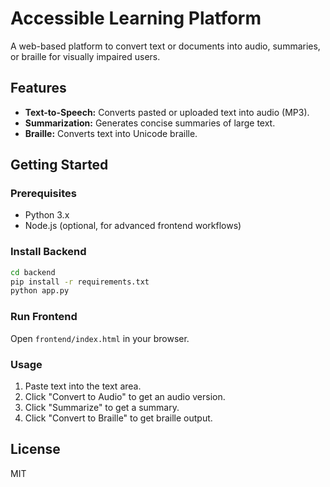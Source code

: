 # Accessible Learning Platform

A web-based platform to convert text or documents into audio, summaries, or braille for visually impaired users.

## Features

- **Text-to-Speech:** Converts pasted or uploaded text into audio (MP3).
- **Summarization:** Generates concise summaries of large text.
- **Braille:** Converts text into Unicode braille.

## Getting Started

### Prerequisites

- Python 3.x
- Node.js (optional, for advanced frontend workflows)

### Install Backend

```bash
cd backend
pip install -r requirements.txt
python app.py
```

### Run Frontend

Open `frontend/index.html` in your browser.

### Usage

1. Paste text into the text area.
2. Click "Convert to Audio" to get an audio version.
3. Click "Summarize" to get a summary.
4. Click "Convert to Braille" to get braille output.

## License

MIT